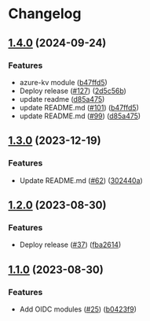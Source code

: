 # Changelog

## [1.4.0](https://github.com/prefapp/tfm/compare/aws-oidc-v1.3.0...aws-oidc-v1.4.0) (2024-09-24)


### Features

* azure-kv module ([b47ffd5](https://github.com/prefapp/tfm/commit/b47ffd51f59e5f5b15365440fe776f0b8a7e4402))
* Deploy release ([#127](https://github.com/prefapp/tfm/issues/127)) ([2d5c56b](https://github.com/prefapp/tfm/commit/2d5c56bcd9f1443136a9a4c34e19a3874dcf7ea5))
* update readme ([d85a475](https://github.com/prefapp/tfm/commit/d85a475ec579e4eefe9c16c2530597768b0e2bed))
* update README.md ([#101](https://github.com/prefapp/tfm/issues/101)) ([b47ffd5](https://github.com/prefapp/tfm/commit/b47ffd51f59e5f5b15365440fe776f0b8a7e4402))
* update README.md ([#99](https://github.com/prefapp/tfm/issues/99)) ([d85a475](https://github.com/prefapp/tfm/commit/d85a475ec579e4eefe9c16c2530597768b0e2bed))

## [1.3.0](https://github.com/prefapp/tfm/compare/aws-oidc-v1.2.0...aws-oidc-v1.3.0) (2023-12-19)


### Features

* Update README.md ([#62](https://github.com/prefapp/tfm/issues/62)) ([302440a](https://github.com/prefapp/tfm/commit/302440a79ea0e4883b6583e3540deac7bac6c307))

## [1.2.0](https://github.com/prefapp/tfm/compare/aws-oidc-v1.1.0...aws-oidc-v1.2.0) (2023-08-30)


### Features

* Deploy release ([#37](https://github.com/prefapp/tfm/issues/37)) ([fba2614](https://github.com/prefapp/tfm/commit/fba2614fb284cf9d960be53c7c123ceaf08cecfa))

## [1.1.0](https://github.com/prefapp/tfm/compare/aws-oidc-v1.0.0...aws-oidc-v1.1.0) (2023-08-30)


### Features

* Add OIDC modules ([#25](https://github.com/prefapp/tfm/issues/25)) ([b0423f9](https://github.com/prefapp/tfm/commit/b0423f915707de61340b6212f18f1fc79bf1bbff))
